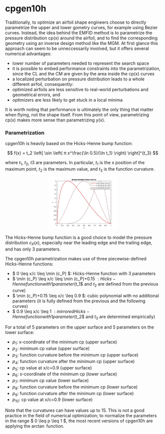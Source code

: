 # cpgen10h
Traditionally, to optimize an airfoil shape engineers choose to directly parametrize the upper and lower gometry curves, for example using Bezier curves.
Instead, the idea behind the EMFID method is to parametrize the pressure distribution cp(x) around the airfoil, and to find the corresponding geometry using an inverse design method like the MGM.
At first glance this approach can seem to be unneccessarily involved, but it offers several numerical advantages:
* lower number of parameters needed to represent the search space
* it is possible to embed performance constraints into the parametrization, since the CL and the CM are given by the area inside the cp(x) curves
* a localized perturbation on pressure distribution leads to a whole different airfoil, consequently:
* optimized airfoils are less sensitive to real-world perturbations and geometrical errors, and
* optimizers are less likely to get stuck in a local minima

It is worth noting that performance is ultimately the only thing that matter when flying, not the shape itself. From this point of view, parametrizing cp(x) makes more sense than parametrizing y(x).

### Parametrization
cpgen10h is heavily based on the Hicks-Henne bump function:

$$ f(x) = t_2 \left[ \sin \left( π x^\frac{\ln 0.5}{\ln t_1} \right) \right]^{t_3}  $$

where $t_1$, $t_2$, $t3$ are parameters. In particular, $t_1$ is the x position of the maximum point, $t_2$ is the maximum value, and $t_3$ is the function curvature.

<p align="center">
    <img src="assets/cpgen10h_hickshenne_bump_function.jpg" width="45%" />
</p>

The Hicks-Henne bump function is a good choice to model the pressure distribution $c_P(x)$, especially near the leading edge and the trailing edge, and has only 3 parameters.

The cpgen10h parametrization makes use of three piecewise-defined Hicks-Henne functions:
* $ 0 \leq x/c \leq \min (c_P) $: Hicks-Henne function with 3 parameters
* $ \min (c_P) \leq x/c \leq \min (c_P)+0.15 $: Hicks-Henne function with 1 parameter ($t_1$ and $t_2$ are defined from the previous curve)
* $ \min (c_P)+0.15 \leq x/c \leq 0.9 $: cubic polynomial with no additional parameters (it is fully defined from the previous and the following curves)
* $ 0.9 \leq x/c \leq 1 $: mirrored Hicks-Henne function with 1 parameter ($t_2$ and $t_3$ are determined empirically)

For a total of 5 parameters on the upper surface and 5 parameters on the lower surface:
* $p_1$: x-coordinate of the minimum cp (upper surface)
* $p_2$: minimum cp value (upper surface)
* $p_3$: function curvature before the minimum cp (upper surface)
* $p_4$: function curvature after the minimum cp (upper surface)
* $p_5$: cp value at x/c=0.9 (upper surface)
* $p_6$: x-coordinate of the minimum cp (lower surface)
* $p_7$: minimum cp value (lower surface)
* $p_8$: function curvature before the minimum cp (lower surface)
* $p_9$: function curvature after the minimum cp (lower surface)
* $p_{10}$: cp value at x/c=0.9 (lower surface)

Note that the curvatures can have values up to 15. This is not a good practice in the field of numerical optimization; to normalize the parameters in the range $ 0 \leq p \leq 1 $, the most recent versions of cpgen10h are applying the $\arctan$ function.

